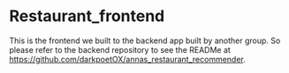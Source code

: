 # Restaurant_frontend

This is the frontend we built to the backend app built by another group. So please refer to the backend repository to see the READMe at https://github.com/darkpoetOX/annas_restaurant_recommender.
